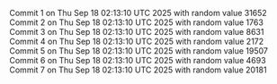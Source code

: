 Commit 1 on Thu Sep 18 02:13:10 UTC 2025 with random value 31652
Commit 2 on Thu Sep 18 02:13:10 UTC 2025 with random value 1763
Commit 3 on Thu Sep 18 02:13:10 UTC 2025 with random value 8631
Commit 4 on Thu Sep 18 02:13:10 UTC 2025 with random value 2172
Commit 5 on Thu Sep 18 02:13:10 UTC 2025 with random value 19507
Commit 6 on Thu Sep 18 02:13:10 UTC 2025 with random value 4693
Commit 7 on Thu Sep 18 02:13:10 UTC 2025 with random value 20181

